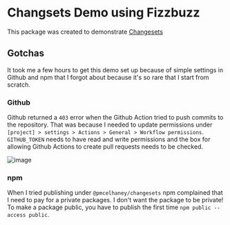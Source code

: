 # Changsets Demo using Fizzbuzz

This package was created to demonstrate [Changesets](https://github.com/changesets/changesets)

## Gotchas

It took me a few hours to get this demo set up because of simple settings in Github and npm that I forgot about because it's so rare that I start from scratch.

### Github 

Github returned a `403` error when the Github Action tried to push commits to the repository. That was because I needed to update permissions under `[project] > settings > Actions > General > Workflow permissions`. `GITHUB_TOKEN` needs to have read and write permissions and the box for allowing Github Actions to create pull requests needs to be checked. 

![image](https://user-images.githubusercontent.com/51504/220198157-7e5d95b6-e3ba-4c59-8319-e59cfea06e9c.png)

### npm

When I tried publishing under `@pmcelhaney/changesets` npm complained that I need to pay for a private packages. I don't want the package to be private! To make a package public, you have to publish the first time `npm public --access public`.

